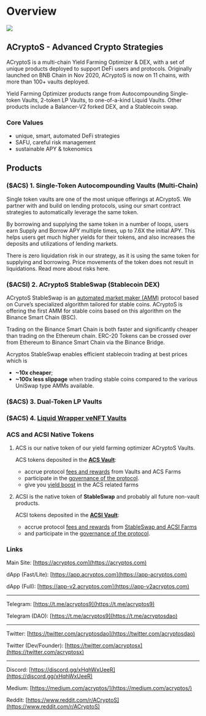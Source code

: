 # Overview

![](https://raw.githubusercontent.com/acryptos/docs.acryptos.com/master/images/Banner%20-%20Sustainable%20SAFU%20small.jpg)

## ACryptoS - Advanced Crypto Strategies

ACryptoS is a multi-chain Yield Farming Optimizer & DEX, with a set of unique products deployed to support DeFi users and protocols. Originally launched on BNB Chain in Nov 2020, ACryptoS is now on 11 chains, with more than 100+ vaults deployed.

Yield Farming Optimizer products range from Autocompounding Single-token Vaults, 2-token LP Vaults, to one-of-a-kind Liquid Vaults. Other products include a Balancer-V2 forked DEX, and a Stablecoin swap.

### Core Values

* unique, smart, automated DeFi strategies
* SAFU, careful risk management
* sustainable APY & tokenomics

## Products

### ($ACS) 1. Single-Token Autocompounding Vaults (Multi-Chain)

Single token vaults are one of the most unique offerings at ACryptoS. We partner with and build on lending protocols, using our smart contract strategies to automatically leverage the same token.

By borrowing and supplying the same token in a number of loops, users earn Supply and Borrow APY multiple times, up to 7.6X the initial APY. This helps users get much higher yields for their tokens, and also increases the deposits and utilizations of lending markets.

There is zero liquidation risk in our strategy, as it is using the same token for supplying and borrowing. Price movements of the token does not result in liquidations. Read more about risks here.

### ($ACSI) 2. ACryptoS StableSwap (Stablecoin DEX)

ACryptoS StableSwap is an [automated market maker (AMM)](https://academy.binance.com/en/articles/what-is-an-automated-market-maker-amm) protocol based on Curve’s specialized algorithm tailored for stable coins. ACryptoS is offering the first AMM for stable coins based on this algorithm on the Binance Smart Chain (BSC).

Trading on the Binance Smart Chain is both faster and significantly cheaper than trading on the Ethereum chain. ERC-20 Tokens can be crossed over from Ethereum to Binance Smart Chain via the Binance Bridge.

Acryptos StableSwap enables efficient stablecoin trading at best prices which is

* **\~10x cheaper**;
* **\~100x less slippage** when trading stable coins compared to the various UniSwap type AMMs available.

### ($ACS) 3. Dual-Token LP Vaults

### ($ACS) 4. [Liquid Wrapper veNFT Vaults](acryptos-vaults/liquid-wrapper-vaults.md)

### ACS and ACSI Native Tokens

1.  ACS is our native token of our yield farming optimizer ACryptoS Vaults.

    ACS tokens deposited in the [**ACS Vault**](https://app.acryptos.com/core/):

    * accrue protocol [fees and rewards](fees.md#acs-vault) from Vaults and ACS Farms
    * participate in the [governance of the protocol](https://vote.acryptos.com/).
    * give you [yield boost](acryptos-farms.md#acs-rewards-boost) in the ACS related farms
2.  ACSI is the native token of **StableSwap** and probably all future non-vault products.

    ACSI tokens deposited in the [**ACSI Vault**](https://app.acryptos.com/core/):

    * accrue protocol [fees and rewards](fees.md#acs-vault) from [StableSwap and ACSI Farms](https://app.acryptos.com/acsi/)
    * and participate in the [governance of the protocol](https://vote.acryptos.com/).

### Links

Main Site: [https://acryptos.com](https://acryptos.com)

dApp (Fast/Lite): [https://app.acryptos.com](https://app-acryptos.com)

dApp (Full): [https://app-v2.acryptos.com](https://app-v2acryptos.com)

***

Telegram: [https://t.me/acryptos9](https://t.me/acryptos9)

Telegram (DAO): [https://t.me/acryptos9](https://t.me/acryptosdao)

***

Twitter: [https://twitter.com/acryptosdao](https://twitter.com/acryptosdao)

Twitter (Dev/Founder): [https://twitter.com/acryptosx](https://twitter.com/acryptosx)

***

Discord: [https://discord.gg/xHqhWxUeeR](https://discord.gg/xHqhWxUeeR)

Medium: [https://medium.com/acryptos/](https://medium.com/acryptos/)

Reddit: [https://www.reddit.com/r/ACryptoS](https://www.reddit.com/r/ACryptoS)
